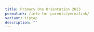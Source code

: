 ```yaml
---
title: Primary One Orientation 2023
permalink: /info-for-parents/permalink/
variant: tiptap
description: ""
---
```

